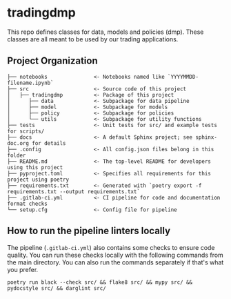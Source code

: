 # tradingdmp

This repo defines classes for data, models and policies (dmp). These classes are all
meant to be used by our trading applications.

## Project Organization

```
├── notebooks               <- Notebooks named like `YYYYMMDD-filename.ipynb`
├── src                     <- Source code of this project
│   ├── tradingdmp          <- Package of this project
│      ├── data             <- Subpackage for data pipeline
│      ├── model            <- Subpackage for models
│      ├── policy           <- Subpackage for policies
│      └── utils            <- Subpackage for utility functions
├── tests                   <- Unit tests for src/ and example tests for scripts/
├── docs                    <- A default Sphinx project; see sphinx-doc.org for details
├── .config                 <- All config.json files belong in this folder
├── README.md               <- The top-level README for developers using this project
├── pyproject.toml          <- Specifies all requirements for this project using poetry
├── requirements.txt        <- Generated with `poetry export -f requirements.txt --output requirements.txt`
├── .gitlab-ci.yml          <- CI pipeline for code and documentation format checks
└── setup.cfg               <- Config file for pipeline
```

## How to run the pipeline linters locally

The pipeline (`.gitlab-ci.yml`) also contains some checks to ensure code quality. You can run these checks locally with the following commands from the main directory. You can also run the commands separately if that's what you prefer.

```shell
poetry run black --check src/ && flake8 src/ && mypy src/ && pydocstyle src/ && darglint src/
```
